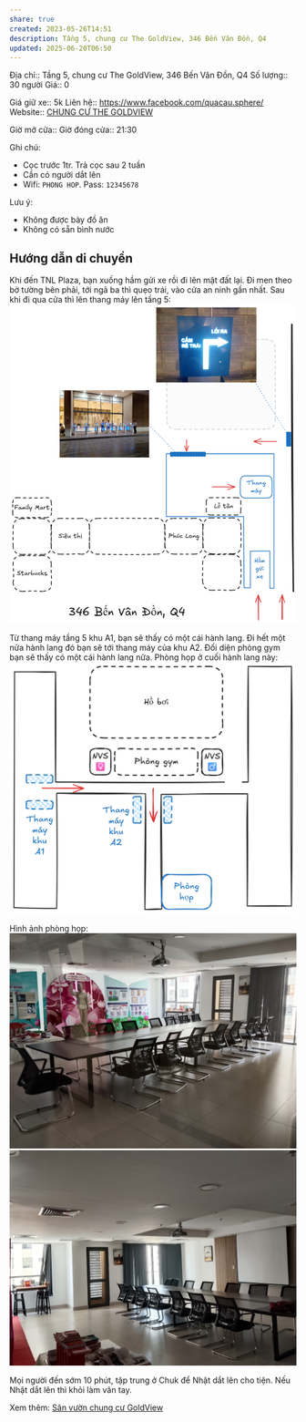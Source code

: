 ```yaml
---
share: true
created: 2023-05-26T14:51
description: Tầng 5, chung cư The GoldView, 346 Bến Vân Đồn, Q4
updated: 2025-06-20T06:50
---
```

Địa chỉ:: Tầng 5, chung cư The GoldView, 346 Bến Vân Đồn, Q4
Số lượng:: 30 người
Giá:: 0
 
Giá giữ xe:: 5k
Liên hệ:: https://www.facebook.com/quacau.sphere/
Website:: [CHUNG CƯ THE GOLDVIEW](https://thegoldview-thapa.com)

Giờ mở cửa::
Giờ đóng cửa:: 21:30

Ghi chú:
- Cọc trước 1tr. Trả cọc sau 2 tuần
- Cần có người dắt lên
- Wifi: `PHONG HOP`. Pass: `12345678`

Lưu ý:
- Không được bày đồ ăn
- Không có sẵn bình nước

## Hướng dẫn di chuyển
Khi đến TNL Plaza, bạn xuống hầm gửi xe rồi đi lên mặt đất lại. Đi men theo bờ tường bên phải, tới ngã ba thì quẹo trái, vào cửa an ninh gần nhất. Sau khi đi qua cửa thì lên thang máy lên tầng 5:
![Hướng di chuyển mặt đất.excalidraw.png](../../../../../../attachments/H%C6%B0%E1%BB%9Bng%20di%20chuy%E1%BB%83n%20m%E1%BA%B7t%20%C4%91%E1%BA%A5t.excalidraw.png)

Từ thang máy tầng 5 khu A1, bạn sẽ thấy có một cái hành lang. Đi hết một nửa hành lang đó bạn sẽ tới thang máy của khu A2. Đối diện phòng gym bạn sẽ thấy có một cái hành lang nữa. Phòng họp ở cuối hành lang này:
![Hướng di chuyển tầng 5.excalidraw.png](../../../../../../attachments/H%C6%B0%E1%BB%9Bng%20di%20chuy%E1%BB%83n%20t%E1%BA%A7ng%205.excalidraw.png)

Hình ảnh phòng họp:
![IMG_20250505_104301.jpg](../../../../../../attachments/IMG_20250505_104301.jpg)
![IMG_20250505_104328.jpg](../../../../../../attachments/IMG_20250505_104328.jpg)

Mọi người đến sớm 10 phút, tập trung ở Chuk để Nhật dắt lên cho tiện. Nếu Nhật dắt lên thì khỏi làm vân tay. 

Xem thêm: [Sân vườn chung cư GoldView](../C%C3%B4ng%20vi%C3%AAn/S%C3%A2n%20v%C6%B0%E1%BB%9Dn%20chung%20c%C6%B0%20GoldView.md)
